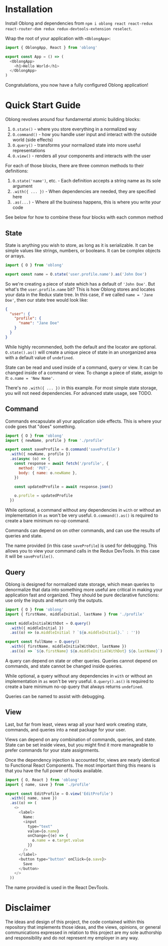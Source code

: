# Installation

Install Oblong and dependencies from `npm i oblong react react-redux react-router-dom redux redux-devtools-extension reselect`.

Wrap the root of your application with `<OblongApp>`:

```js
import { OblongApp, React } from 'oblong'

export const App = () => (
  <OblongApp>
    <h1>Hello World</h1>
  </OblongApp>
)
```

Congratulations, you now have a fully configured Oblong application!

# Quick Start Guide

Oblong revolves around four fundamental atomic building blocks:

1. `O.state()` - where you store everything in a normalized way
2. `O.command()` - how you handle user input and interact with the outside world (side effects)
3. `O.query()` - transforms your normalized state into more useful representations
4. `O.view()` - renders all your components and interacts with the user

For each of those blocks, there are three common methods to their definitions:

1. `O.state('name')`, etc. - Each definition accepts a string name as its sole argument
2. `.with({ ... })` - When dependencies are needed, they are specified here
3. `.as(...)` - Where all the business happens, this is where you write _your_ code

See below for how to combine these four blocks with each common method

## State

State is anything you wish to store, as long as it is serializable. It can be simple values like strings, numbers, or booleans. It can be complex objects or arrays.

```js
import { O } from 'oblong'

export const name = O.state('user.profile.name').as('John Doe')
```

So we're creating a piece of state which has a default of `'John Doe'`. But what's the `user.profile.name` bit? This is how Oblong stores and locates your data in the Redux state tree. In this case, if we called `name = 'Jane Doe'`, then our state tree would look like:

```json
{
  "user": {
    "profile": {
      "name": "Jane Doe"
    }
  }
}
```

While highly recommended, both the default and the locator are optional. `O.state().as()` will create a unique piece of state in an unorganized area with a default value of `undefined`.

State can be read and used inside of a command, query or view. It can be changed inside of a command or view. To change a piece of state, assign to it: `o.name = 'New Name'`.

There's no `.with({ ... })` in this example. For most simple state storage, you will not need dependencies. For advanced state usage, see TODO.

## Command

Commands encapsulate all your application side effects. This is where your code goes that "does" something.

```js
import { O } from 'oblong'
import { newName, profile } from './profile'

export const saveProfile = O.command('saveProfile')
  .with({ newName, profile })
  .as(async (o) => {
    const response = await fetch('/profile', {
      method: 'PUT',
      body: { name: o.newName },
    })

    const updatedProfile = await response.json()

    o.profile = updatedProfile
  })
```

While optional, a command without any dependencies in `with` or without an implementation in `as` won't be very useful. `O.command().as()` is required to create a bare minimum no-op command.

Commands can depend on on other commands, and can use the results of queries and state.

The name provided (in this case `saveProfile`) is used for debugging. This allows you to view your command calls in the Redux DevTools. In this case it will be `saveProfile()`.

## Query

Oblong is designed for normalized state storage, which mean queries to denormalize that data into something more useful are critical in making your application fast and organized. They should be pure declarative functions: use only the inputs and return only the outputs.

```js
import { O } from 'oblong'
import { firstName, middleInitial, lastName } from './profile'

const middleInitialWithDot = O.query()
  .with({ middleInitial })
  .as((o) => (o.middleInitial ? `${o.middleInitial}.` : ''))

export const fullName = O.query()
  .with({ firstName, middleInitialWithDot, lastName })
  .as((o) => `${o.firstName} ${o.middleInitialWithDot} ${o.lastName}`)
```

A query can depend on state or other queries. Queries cannot depend on commands, and state cannot be changed inside queries.

While optional, a query without any dependencies in `with` or without an implementation in `as` won't be very useful. `O.query().as()` is required to create a bare minimum no-op query that always returns `undefined`.

Queries can be named to assist with debugging.

## View

Last, but far from least, views wrap all your hard work creating state, commands, and queries into a neat package for your user.

Views can depend on any combination of commands, queries, and state. State can be set inside views, but you might find it more manageable to prefer commands for your state assignments.

Once the dependency injection is accounted for, views are nearly identical to Functional React Components. The most important thing this means is that you have the full power of hooks available.

```js
import { O, React } from 'oblong'
import { name, save } from './profile'

export const EditProfile = O.view('EditProfile')
  .with({ name, save })
  .as((o) => (
    <>
      <label>
        Name:
        <input
          type="text"
          value={o.name}
          onChange={(e) => {
            o.name = e.target.value
          }}
        />
      </label>
      <button type="button" onClick={o.save}>
        Save
      </button>
    </>
  ))
```

The name provided is used in the React DevTools.

# Disclaimer

The ideas and design of this project, the code contained within this repository that implements those ideas, and the views, opinions, or general communications expressed in relation to this project are my sole authorship and responsibility and do not represent my employer in any way.
